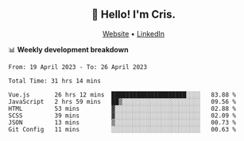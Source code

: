 
<h2 align="center">👋 Hello! I'm Cris.</h2>
<p align="center">
  <a href="https://www.criscunas.dev">Website</a> •
  <a href="https://www.linkedin.com/in/cristophercunas/">LinkedIn</a> 
</p>


📊 **Weekly development breakdown**
<!--START_SECTION:waka-->

```text
From: 19 April 2023 - To: 26 April 2023

Total Time: 31 hrs 14 mins

Vue.js       26 hrs 12 mins  █████████████████████░░░░   83.88 %
JavaScript   2 hrs 59 mins   ██▒░░░░░░░░░░░░░░░░░░░░░░   09.56 %
HTML         53 mins         ▓░░░░░░░░░░░░░░░░░░░░░░░░   02.88 %
SCSS         39 mins         ▓░░░░░░░░░░░░░░░░░░░░░░░░   02.09 %
JSON         13 mins         ▒░░░░░░░░░░░░░░░░░░░░░░░░   00.73 %
Git Config   11 mins         ░░░░░░░░░░░░░░░░░░░░░░░░░   00.63 %
```

<!--END_SECTION:waka-->
